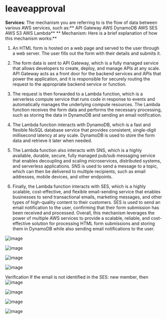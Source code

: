 # leaveapproval
**Services**:
The mechanism you are referring to is the flow of data between various AWS services, such as:**
API Gateway
AWS DynamoDB
AWS SES
AWS S3
AWS Lambda**
**
Mechanism:
Here is a brief explanation of how this mechanism works:**

1. An HTML form is hosted on a web page and served to the user through a web server. The user fills out the form with their details and submits it.

2. The form data is sent to API Gateway, which is a fully managed service that allows developers to create, deploy, and manage APIs at any scale. API Gateway acts as a front door for the backend services and APIs that power the application, and it is responsible for securely routing the request to the appropriate backend service or function.

3. The request is then forwarded to a Lambda function, which is a serverless compute service that runs code in response to events and automatically manages the underlying compute resources. The Lambda function receives the form data and performs the necessary processing, such as storing the data in DynamoDB and sending an email notification.

4. The Lambda function interacts with DynamoDB, which is a fast and flexible NoSQL database service that provides consistent, single-digit millisecond latency at any scale. DynamoDB is used to store the form data and retrieve it later when needed.

5. The Lambda function also interacts with SNS, which is a highly available, durable, secure, fully managed pub/sub messaging service that enables decoupling and scaling microservices, distributed systems, and serverless applications. SNS is used to send a message to a topic, which can then be delivered to multiple recipients, such as email addresses, mobile devices, and other endpoints.

6. Finally, the Lambda function interacts with SES, which is a highly scalable, cost-effective, and flexible email-sending service that enables businesses to send transactional emails, marketing messages, and other types of high-quality content to their customers. SES is used to send an email notification to the user, confirming that their form submission has been received and processed.
Overall, this mechanism leverages the power of multiple AWS services to provide a scalable, reliable, and cost-effective solution for processing HTML form submissions and storing them in DynamoDB while also sending email notifications to the user.

![image](https://github.com/MuluguVeeraVamshi/leaveapproval/assets/93989243/89069c34-c2e7-4a2b-b7e3-24e1743ecc8f)

![image](https://github.com/MuluguVeeraVamshi/leaveapproval/assets/93989243/197cec36-c9a0-451d-ab75-d6ffc6cdc4f7)

![image](https://github.com/MuluguVeeraVamshi/leaveapproval/assets/93989243/c9e0cf9b-2f74-4f12-982c-9177678eb77c)

![image](https://github.com/MuluguVeeraVamshi/leaveapproval/assets/93989243/933ad79b-5151-4087-9c28-7c4ca0b11187)

Verification If the email is not identified in the SES: new member, then
![image](https://github.com/MuluguVeeraVamshi/leaveapproval/assets/93989243/7f8c2f22-d891-4fb7-be5a-386434aa70f6)

![image](https://github.com/MuluguVeeraVamshi/leaveapproval/assets/93989243/48851fb4-6d38-418a-846a-bbfa9d0691c4)

![image](https://github.com/MuluguVeeraVamshi/leaveapproval/assets/93989243/6780508b-3553-4149-8eb1-bb064bc6a40f)

![image](https://github.com/MuluguVeeraVamshi/leaveapproval/assets/93989243/9c4f0aec-8e61-458b-86d8-08733e26edf8)
